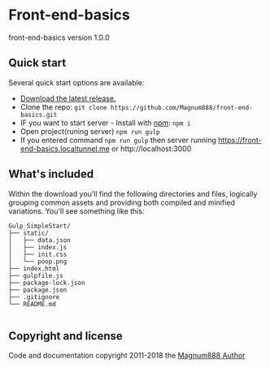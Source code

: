 # Front-end-basics
 front-end-basics version 1.0.0
 
## Quick start

Several quick start options are available:

- [Download the latest release.](https://github.com/Magnum888/front-end-basics.zip)
- Clone the repo: `git clone https://github.com/Magnum888/front-end-basics.git`
- IF you want to start server - Install with [npm](https://www.npmjs.com/): `npm i`
- Open project(runing server) `npm run gulp`
- If you entered command `npm run gulp` then server running https://front-end-basics.localtunnel.me or http://localhost:3000

## What's included

Within the download you'll find the following directories and files, logically grouping common assets and providing both compiled and minified variations. You'll see something like this:

```
Gulp_SimpleStart/
├── static/
│   ├── data.json
│   ├── index.js
│   ├── init.css
│   └── poop.png
├── index.html
├── gulpfile.js 
├── package-lock.json
├── package.json
├── .gitignore   
└── README.md 
    
```
## Copyright and license

Code and documentation copyright 2011-2018 the [Magnum888 Author](https://github.com/Magnum888)
